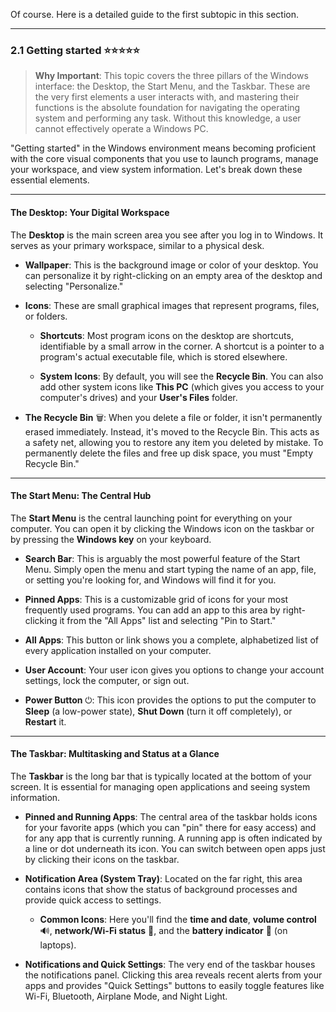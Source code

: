 Of course. Here is a detailed guide to the first subtopic in this section.

---

### 2.1 Getting started ⭐⭐⭐⭐⭐

> **Why Important**: This topic covers the three pillars of the Windows interface: the Desktop, the Start Menu, and the Taskbar. These are the very first elements a user interacts with, and mastering their functions is the absolute foundation for navigating the operating system and performing any task. Without this knowledge, a user cannot effectively operate a Windows PC.

"Getting started" in the Windows environment means becoming proficient with the core visual components that you use to launch programs, manage your workspace, and view system information. Let's break down these essential elements.

---

#### The Desktop: Your Digital Workspace

The **Desktop** is the main screen area you see after you log in to Windows. It serves as your primary workspace, similar to a physical desk.

- **Wallpaper**: This is the background image or color of your desktop. You can personalize it by right-clicking on an empty area of the desktop and selecting "Personalize."
    
- **Icons**: These are small graphical images that represent programs, files, or folders.
    
    - **Shortcuts**: Most program icons on the desktop are shortcuts, identifiable by a small arrow in the corner. A shortcut is a pointer to a program's actual executable file, which is stored elsewhere.
        
    - **System Icons**: By default, you will see the **Recycle Bin**. You can also add other system icons like **This PC** (which gives you access to your computer's drives) and your **User's Files** folder.
        
- **The Recycle Bin** 🗑️: When you delete a file or folder, it isn't permanently erased immediately. Instead, it's moved to the Recycle Bin. This acts as a safety net, allowing you to restore any item you deleted by mistake. To permanently delete the files and free up disk space, you must "Empty Recycle Bin."
    

---

#### The Start Menu: The Central Hub

The **Start Menu** is the central launching point for everything on your computer. You can open it by clicking the Windows icon on the taskbar or by pressing the **Windows key** on your keyboard.

- **Search Bar**: This is arguably the most powerful feature of the Start Menu. Simply open the menu and start typing the name of an app, file, or setting you're looking for, and Windows will find it for you.
    
- **Pinned Apps**: This is a customizable grid of icons for your most frequently used programs. You can add an app to this area by right-clicking it from the "All Apps" list and selecting "Pin to Start."
    
- **All Apps**: This button or link shows you a complete, alphabetized list of every application installed on your computer.
    
- **User Account**: Your user icon gives you options to change your account settings, lock the computer, or sign out.
    
- **Power Button** ⏻: This icon provides the options to put the computer to **Sleep** (a low-power state), **Shut Down** (turn it off completely), or **Restart** it.
    

---

#### The Taskbar: Multitasking and Status at a Glance

The **Taskbar** is the long bar that is typically located at the bottom of your screen. It is essential for managing open applications and seeing system information.

- **Pinned and Running Apps**: The central area of the taskbar holds icons for your favorite apps (which you can "pin" there for easy access) and for any app that is currently running. A running app is often indicated by a line or dot underneath its icon. You can switch between open apps just by clicking their icons on the taskbar.
    
- **Notification Area (System Tray)**: Located on the far right, this area contains icons that show the status of background processes and provide quick access to settings.
    
    - **Common Icons**: Here you'll find the **time and date**, **volume control** 🔊, **network/Wi-Fi status** 📶, and the **battery indicator** 🔋 (on laptops).
        
- **Notifications and Quick Settings**: The very end of the taskbar houses the notifications panel. Clicking this area reveals recent alerts from your apps and provides "Quick Settings" buttons to easily toggle features like Wi-Fi, Bluetooth, Airplane Mode, and Night Light.